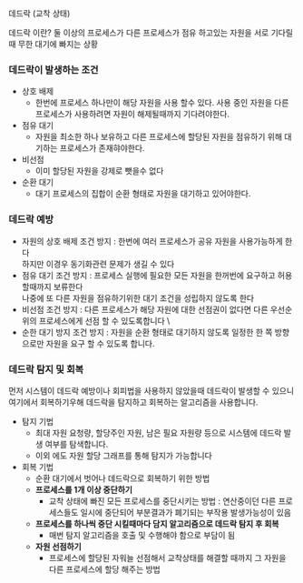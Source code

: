 데드락 (교착 상태)

데드락 이란?
둘 이상의 프로세스가 다른 프로세스가 점유 하고있는 자원을 서로 기다릴때 무한 대기에 빠지는 상황

### 데드락이 발생하는 조건
- 상호 배제
  - 한번에 프로세스 하나만이 해당 자원을 사용 할수 있다. 사용 중인 자원을 다른 프로세스가 사용하려면 자원이 해제될때까지 기다려야한다.
- 점유 대기
  - 자원을 최소한 하나 보유하고 다른 프로세스에 할당된 자원을 점유하기 위해 대기하는 프로세스가 존재햐야한다.
- 비선점
  - 이미 할당된 자원을 강제로 뺏을수 없다
- 순환 대기
  - 대기 프로세스의 집합이 순환 형태로 자원을 대기하고 있어야한다.

### 데드락 예방
- 자원의 상호 배제 조건 방지 : 한번에 여러 프로세스가 공유 자원을 사용가능하게 한다 \
  하지만 이경우 동기화관련 문제가 생길 수 있다
- 점유 대기 조건 방지 : 프로세스 실행에 필요한 모든 자원을 한꺼번에 요구하고 허용 할때까지 보류한다 \
나중에 또 다른 자원을 점유하기위한 대기 조건을 성립하지 않도록 한다
- 비선점 조건 방지 : 다른 프로세스가 해당 자원에 대한 선점권이 없다면 다른 우선순위의 프로세스에게 선점 할 수 있도록합니다 \ 
- 순한 대기 방지 조건 방지 : 자원을 순환 형태로 대기하지 않도록 일정한 한 쪽 방향으로만 자원을 요구 할 수 있도록 합니다.

### 데드락 탐지 및 회복
먼저 시스템이 데드락 예방이나 회피법을 사용하지 않았을때 데드락이 발생할 수 있으니 여기에서 회복하기우해 데드락을 탐지하고 회복하는 알고리즘을 사용합니다.
- 탐지 기법
  - 최대 자원 요청량, 할당주인 자원, 남은 필요 자원량 등으로 시스템에 데드락 발생 여부를 탐색합니다.
  - 이외 에도 자원 할당 그래프를 통해 탐지가 가능합니다
- 회복 기법
  - 순환 대기에서 벗어나 데드락으로 회복하기 위한 방법
   - **프로세스를 1개 이상 중단하기**
     - 교착 상태에  빠진 모든 프로세스를 중단시키는 방법 : 연산중이던 다른 프로세스들도 일시에 중단되어 부분결과가 폐기되는 부작용 발생가능성이 있음
   - **프로세스를 하나씩 중단 시킬때마다 담지 알고리즘으로 데드락 탐지 후 회복**
     - 매번 탐지 알고리즘을 호출 및 수행해야 함으로 부담이 됨
   - **자원 선점하기**
     - 프로세스에 할당된 자워늘 선점해서 교착상태를 해결할 때까지 그 자원을 다른 프로세스에 할당 해주는 방법

